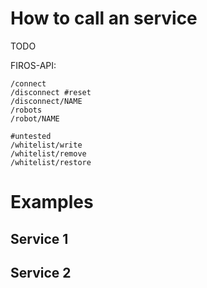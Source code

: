 # How to call an service
TODO 

FIROS-API:
```text
/connect
/disconnect #reset
/disconnect/NAME
/robots
/robot/NAME

#untested
/whitelist/write
/whitelist/remove
/whitelist/restore
```

# Examples
## Service 1
## Service 2
